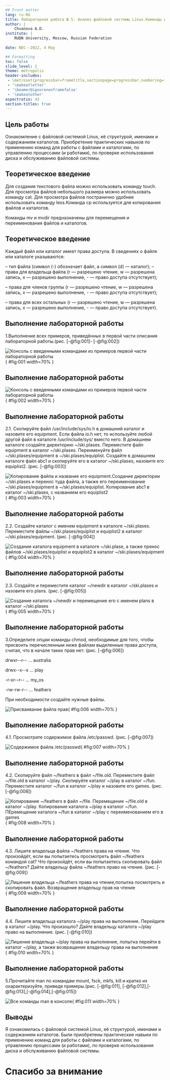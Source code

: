 ```yaml
---
## Front matter
lang: ru-RU
title: Лабораторная работа № 5. Анализ файловой системы Linux.Команды для работы с файлами и каталогами
author: |
	Chvanova A.D.
institute: |
	RUDN University, Moscow, Russian Federation
	
date: NEC--2022, 4 May

## Formatting
toc: false
slide_level: 2
theme: metropolis
header-includes: 
 - \metroset{progressbar=frametitle,sectionpage=progressbar,numbering=fraction}
 - '\makeatletter'
 - '\beamer@ignorenonframefalse'
 - '\makeatother'
aspectratio: 43
section-titles: true
---
```


## Цель работы

Ознакомление с файловой системой Linux, её структурой, именами и содержанием
каталогов. Приобретение практических навыков по применению команд для работы
с файлами и каталогами, по управлению процессами (и работами), по проверке использования диска и обслуживанию файловой системы.

## Теоретическое введение

Для создания текстового файла можно использовать команду touch. Для просмотра файлов небольшого размера можно использовать команду cat. Для просмотра файлов постранично удобнее использовать команду less.Команда cp используется для копирования файлов и каталогов.

Команды mv и mvdir предназначены для перемещения и переименования файлов
и каталогов.

## Теоретическое введение

Каждый файл или каталог имеет права доступа.
В сведениях о файле или каталоге указываются:

– тип файла (символ (-) обозначает файл, а символ (d) — каталог);
– права для владельца файла (r — разрешено чтение, w — разрешена запись, x — разрешено выполнение, - — право доступа отсутствует);

– права для членов группы (r — разрешено чтение, w — разрешена запись, x — разрешено
выполнение, - — право доступа отсутствует);

– права для всех остальных (r — разрешено чтение, w — разрешена запись, x — разрешено
выполнение, - — право доступа отсутствует).

## Выполнение лабораторной работы

1.Выполнение всех примеров, приведённых в первой части описания лабораторной работы.(рис. [-@fig:001]- [-@fig:002])

![Консоль с введенными командами из примеров первой части лабораторной работы](image/1.1.png){ #fig:001 width=70% }

## Выполнение лабораторной работы

![Консоль с введенными командами из примеров первой части лабораторной работы](image/1.2.png){ #fig:002 width=70% }

## Выполнение лабораторной работы

2.1. Скопируйте файл /usr/include/sys/io.h в домашний каталог и назовите его
equipment. Если файла io.h нет, то используйте любой другой файл в каталоге
/usr/include/sys/ вместо него. В домашнем каталоге создайте директорию ~/ski.plases.  Переместите файл equipment в каталог ~/ski.plases. Переименуйте файл ~/ski.plases/equipment в ~/ski.plases/equiplist. Создайте в домашнем каталоге файл abc1 и скопируйте его в каталог ~/ski.plases, назовите его equiplist2. (рис. [-@fig:003])

![Копирование файла и название его equipment.Создание директории ~/ski.plases и перенос туда файла, а также его переименование ~/ski.plases/equipment в ~/ski.plases/equiplist. Копирование abc1 в каталог ~/ski.plases, с названием его equiplist2 ](image/2.1-5.png){ #fig:003 width=70% }

## Выполнение лабораторной работы

2.2. Создайте каталог с именем equipment в каталоге ~/ski.plases.  Переместите файлы ~/ski.plases/equiplist и equiplist2 в каталог
~/ski.plases/equipment.  (рис. [-@fig:004])

![Создание каталога equipment в каталоге ~/ski.plase, а также пренос файлов ~/ski.plases/equiplist и equiplist2 в каталог
~/ski.plases/equipment ](image/2.6-7.png){ #fig:004 width=70% }

## Выполнение лабораторной работы

2.3. Создайте и переместите каталог ~/newdir в каталог ~/ski.plases и назовите
его plans. (рис. [-@fig:005])

![Создание каталога ~/newdir и перемещение его с именем plans в каталог ~/ski.plases  ](image/2.8.png){ #fig:005 width=70% }

## Выполнение лабораторной работы

3.Определите опции команды chmod, необходимые для того, чтобы присвоить перечисленным ниже файлам выделенные права доступа, считая, что в начале таких прав нет: (рис. [-@fig:006])

 drwxr--r-- ... australia

 drwx--x--x ... play

 -r-xr--r-- ... my_os

 -rw-rw-r-- ... feathers

При необходимости создайте нужные файлы.

![Присваивание файла прав](image/3.png){ #fig:006 width=70% }

## Выполнение лабораторной работы

4.1. Просмотрите содержимое файла /etc/passwd. (рис. [-@fig:007])

![Содержимое файла /etc/passwd ](image/4.1.png){ #fig:007 width=70% }

## Выполнение лабораторной работы

4.2. Скопируйте файл ~/feathers в файл ~/file.old. Переместите файл ~/file.old в каталог ~/play. Скопируйте каталог ~/play в каталог ~/fun. Переместите каталог ~/fun в каталог ~/play и назовите его games. (рис. [-@fig:008])

![Копирование ~/feathers в файл ~/file. Перемещение ~/file.old в каталог ~/play. Копирование каталога ~/play в каталог ~/fun. ПЕремещение каталога ~/fun в каталог ~/play с переименованием его в games ](image/4.2-5.png){ #fig:008 width=70% }

## Выполнение лабораторной работы

4.3. Лишите владельца файла ~/feathers права на чтение. Что произойдёт, если вы попытаетесь просмотреть файл ~/feathers командой
cat? Что произойдёт, если вы попытаетесь скопировать файл ~/feathers?  Дайте владельцу файла ~/feathers право на чтение. (рис. [-@fig:009])

![Лишение владельца ~/feathers права на чтение,попытка посмотреть и скопировать файл. Возвращение владельцу прав на чтение](image/4.6-9.png){ #fig:009 width=70% }

## Выполнение лабораторной работы

4.4. Лишите владельца каталога ~/play права на выполнение. Перейдите в каталог ~/play. Что произошло? Дайте владельцу каталога ~/play право на выполнение. (рис. [-@fig:010])

![Лишение владельца ~/play права на выполнение, попытка перейти в каталог ~/play, а также возвращение владельцу права на выполнение](image/4.10-12.png){ #fig:010 width=70% }

## Выполнение лабораторной работы

5.Прочитайте man по командам mount, fsck, mkfs, kill и кратко их охарактеризуйте,
приведя примеры.(рис. [-@fig:011], [-@fig:012],[-@fig:013],[-@fig:014],[-@fig:015])

![Все команды man  в консоле](image/5.png){ #fig:011 width=70% }

## Выводы

Я ознакомилась с файловой системой Linux, её структурой, именами и содержанием
каталогов. Были приобретены практические навыки по применению команд для работы
с файлами и каталогами, по управлению процессами (и работами), по проверке использования диска и обслуживанию файловой системы.

# Спасибо за внимание

